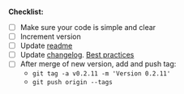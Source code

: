 __Checklist:__

- [ ] Make sure your code is simple and clear
- [ ] Increment version
- [ ] Update [readme](README.md)
- [ ] Update [changelog](CHANGELOG.md). [Best practices](https://keepachangelog.com/en/1.0.0/)
- [ ] After merge of new version, add and push tag:
    - `git tag -a v0.2.11 -m 'Version 0.2.11'`
    - `git push origin --tags`
